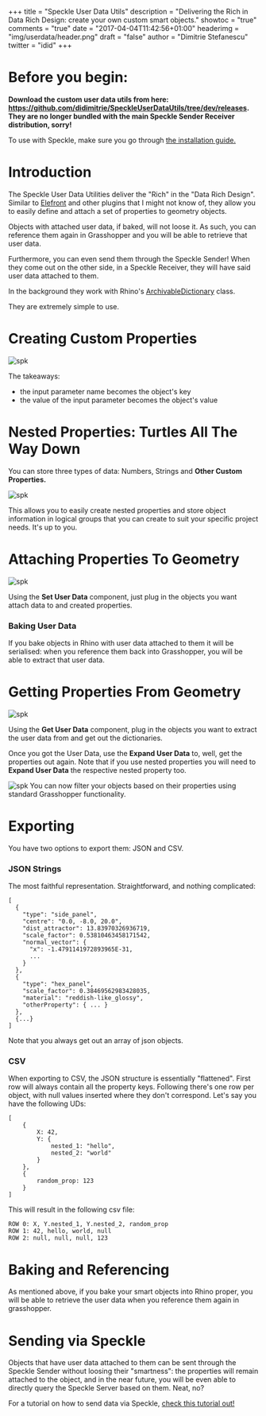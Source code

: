 +++
title = "Speckle User Data Utils"
description = "Delivering the Rich in Data Rich Design: create your own custom smart objects."
showtoc = "true"
comments = "true"
date = "2017-04-04T11:42:56+01:00"
headerimg = "img/userdata/header.png"
draft = "false"
author = "Dimitrie Stefanescu"
twitter = "idid"
+++

<h1>Before you begin:</h1>

<p><strong>Download the custom user data utils from here: <a href='https://github.com/didimitrie/SpeckleUserDataUtils/tree/dev/releases'>https://github.com/didimitrie/SpeckleUserDataUtils/tree/dev/releases</a>. They are no longer bundled with the main Speckle Sender Receiver distribution, sorry!</strong>
</p>

To use with Speckle, make sure you go through <a href="https://speckle.works/doc/grasshopperinstall/">the installation guide.</a>

# Introduction

The Speckle User Data Utilities deliver the "Rich" in the "Data Rich Design". Similar to [Elefront](http://www.elefront.info/) and other plugins that I might not know of, they allow you to easily define and attach a set of properties to geometry objects.

Objects with attached user data, if baked, will not loose it. As such, you can reference them again in Grasshopper and you will be able to retrieve that user data. 

Furthermore, you can even send them through the Speckle Sender! When they come out on the other side, in a Speckle Receiver, they will have said user data attached to them.

In the background they work with Rhino's [ArchivableDictionary](http://developer.rhino3d.com/api/RhinoCommonWin/html/T_Rhino_Collections_ArchivableDictionary.htm) class.

They are extremely simple to use. 

# Creating Custom Properties

![spk](/img/userdata/create.gif)

The takeaways: 

- the input parameter name becomes the object's key
- the value of the input parameter becomes the object's value

# Nested Properties: Turtles All The Way Down

You can store three types of data: Numbers, Strings and **Other Custom Properties.**

![spk](/img/userdata/turtles.gif)

This allows you to easily create nested properties and store object information in logical groups that you can create to suit your specific project needs. It's up to you. 


# Attaching Properties To Geometry

![spk](/img/userdata/AttachUserData.png)

Using the **Set User Data** component, just plug in the objects you want attach data to and created properties. 

<h3>Baking User Data</h3>

If you bake objects in Rhino with user data attached to them it will be serialised: when you reference them back into Grasshopper, you will be able to extract that user data. 

# Getting Properties From Geometry

![spk](/img/userdata/GetUD.png)

Using the **Get User Data** component, plug in the objects you want to extract the user data from and get out the dictionaries.

Once you got the User Data, use the **Expand User Data** to, well, get the properties out again. Note that if you use nested properties you will need to **Expand User Data** the respective nested property too. 

![spk](/img/userdata/filter.png)
You can now filter your objects based on their properties using standard Grasshopper functionality. 

# Exporting

You have two options to export them: JSON and CSV. 

<h3>JSON Strings</h3>

The most faithful representation. Straightforward, and nothing complicated: 
```
[
  {
    "type": "side_panel",
    "centre": "0.0, -8.0, 20.0",
    "dist_attractor": 13.83970326936719,
    "scale_factor": 0.53810463458171542,
    "normal_vector": {
      "x": -1.4791141972893965E-31,
      ...
    }
  },
  {
    "type": "hex_panel",
    "scale_factor": 0.38469562983428035,
    "material": "reddish-like_glossy",
    "otherProperty": { ... }
  },
  {...}
]
```

Note that you always get out an array of json objects.

<h3>CSV</h3>

When exporting to CSV, the JSON structure is essentially "flattened". First row will always contain all the property keys. Following there's one row per object, with null values inserted where they don't correspond. Let's say you have the following UDs:

```
[
    {
        X: 42,
        Y: {
            nested_1: "hello",
            nested_2: "world"
        }
    },
    {
        random_prop: 123
    }
]
```

This will result in the following csv file: 
```
ROW 0: X, Y.nested_1, Y.nested_2, random_prop
ROW 1: 42, hello, world, null
ROW 2: null, null, null, 123
```

# Baking and Referencing

As mentioned above, if you bake your smart objects into Rhino proper, you will be able to retrieve the user data when you reference them again in grasshopper. 

# Sending via Speckle

Objects that have user data attached to them can be sent through the Speckle Sender without loosing their "smartness": the properties will remain attached to the object, and in the near future, you will be even able to directly query the Speckle Server based on them. Neat, no? 

For a tutorial on how to send data via Speckle, [check this tutorial out!](/doc/senderreceiver)